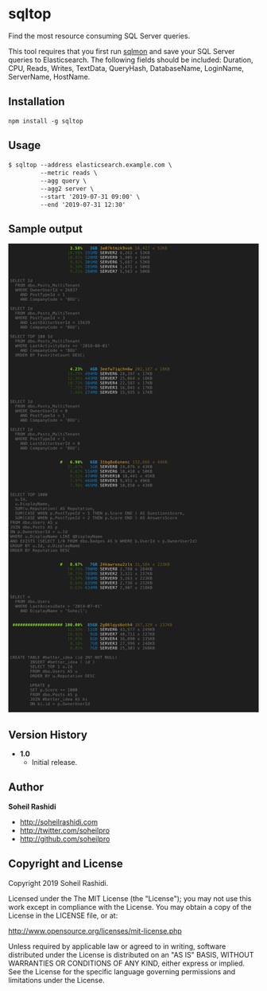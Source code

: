# sqltop
Find the most resource consuming SQL Server queries.

This tool requires that you first run [sqlmon](https://github.com/soheilpro/sqlmon) and save your SQL Server queries to Elasticsearch.
The following fields should be included: Duration, CPU, Reads, Writes, TextData, QueryHash, DatabaseName, LoginName, ServerName, HostName.

## Installation

```
npm install -g sqltop
```

## Usage
```
$ sqltop --address elasticsearch.example.com \
         --metric reads \
         --agg query \
         --agg2 server \
         --start '2019-07-31 09:00' \
         --end '2019-07-31 12:30'
```

## Sample output
![Sample output](output.png)

## Version History
+ **1.0**
	+ Initial release.

## Author
**Soheil Rashidi**

+ http://soheilrashidi.com
+ http://twitter.com/soheilpro
+ http://github.com/soheilpro

## Copyright and License
Copyright 2019 Soheil Rashidi.

Licensed under the The MIT License (the "License");
you may not use this work except in compliance with the License.
You may obtain a copy of the License in the LICENSE file, or at:

http://www.opensource.org/licenses/mit-license.php

Unless required by applicable law or agreed to in writing, software
distributed under the License is distributed on an "AS IS" BASIS,
WITHOUT WARRANTIES OR CONDITIONS OF ANY KIND, either express or implied.
See the License for the specific language governing permissions and
limitations under the License.
